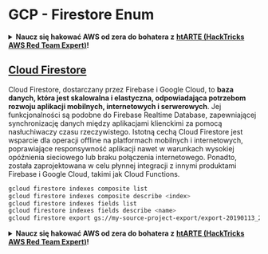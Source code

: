# GCP - Firestore Enum

<details>

<summary><strong>Naucz się hakować AWS od zera do bohatera z</strong> <a href="https://training.hacktricks.xyz/courses/arte"><strong>htARTE (HackTricks AWS Red Team Expert)</strong></a><strong>!</strong></summary>

Inne sposoby wsparcia HackTricks:

* Jeśli chcesz zobaczyć swoją **firmę reklamowaną w HackTricks** lub **pobrać HackTricks w formacie PDF**, sprawdź [**PLAN SUBSKRYPCJI**](https://github.com/sponsors/carlospolop)!
* Zdobądź [**oficjalne gadżety PEASS & HackTricks**](https://peass.creator-spring.com)
* Odkryj [**Rodzinę PEASS**](https://opensea.io/collection/the-peass-family), naszą kolekcję ekskluzywnych [**NFT**](https://opensea.io/collection/the-peass-family)
* **Dołącz do** 💬 [**grupy Discord**](https://discord.gg/hRep4RUj7f) lub [**grupy telegramowej**](https://t.me/peass) lub **śledź** mnie na **Twitterze** 🐦 [**@carlospolopm**](https://twitter.com/carlospolopm)**.**
* **Podziel się swoimi sztuczkami hakerskimi, przesyłając PR-y do** [**HackTricks**](https://github.com/carlospolop/hacktricks) i [**HackTricks Cloud**](https://github.com/carlospolop/hacktricks-cloud) repozytoriów github.

</details>

## [Cloud Firestore](https://cloud.google.com/sdk/gcloud/reference/firestore/)

Cloud Firestore, dostarczany przez Firebase i Google Cloud, to **baza danych, która jest skalowalna i elastyczna, odpowiadająca potrzebom rozwoju aplikacji mobilnych, internetowych i serwerowych**. Jej funkcjonalności są podobne do Firebase Realtime Database, zapewniającej synchronizację danych między aplikacjami klienckimi za pomocą nasłuchiwaczy czasu rzeczywistego. Istotną cechą Cloud Firestore jest wsparcie dla operacji offline na platformach mobilnych i internetowych, poprawiające responsywność aplikacji nawet w warunkach wysokiej opóźnienia sieciowego lub braku połączenia internetowego. Ponadto, została zaprojektowana w celu płynnej integracji z innymi produktami Firebase i Google Cloud, takimi jak Cloud Functions.
```bash
gcloud firestore indexes composite list
gcloud firestore indexes composite describe <index>
gcloud firestore indexes fields list
gcloud firestore indexes fields describe <name>
gcloud firestore export gs://my-source-project-export/export-20190113_2109 --collection-ids='cameras','radios'
```
<details>

<summary><strong>Naucz się hakować AWS od zera do bohatera z</strong> <a href="https://training.hacktricks.xyz/courses/arte"><strong>htARTE (HackTricks AWS Red Team Expert)</strong></a><strong>!</strong></summary>

Inne sposoby wsparcia HackTricks:

* Jeśli chcesz zobaczyć swoją **firmę reklamowaną w HackTricks** lub **pobrać HackTricks w formacie PDF**, sprawdź [**PLAN SUBSKRYPCJI**](https://github.com/sponsors/carlospolop)!
* Zdobądź [**oficjalne gadżety PEASS & HackTricks**](https://peass.creator-spring.com)
* Odkryj [**Rodzinę PEASS**](https://opensea.io/collection/the-peass-family), naszą kolekcję ekskluzywnych [**NFT**](https://opensea.io/collection/the-peass-family)
* **Dołącz do** 💬 [**grupy Discord**](https://discord.gg/hRep4RUj7f) lub [**grupy telegramowej**](https://t.me/peass) lub **śledź** mnie na **Twitterze** 🐦 [**@carlospolopm**](https://twitter.com/carlospolopm)**.**
* **Podziel się swoimi sztuczkami hakerskimi, przesyłając PR-y do** [**HackTricks**](https://github.com/carlospolop/hacktricks) i [**HackTricks Cloud**](https://github.com/carlospolop/hacktricks-cloud) repozytoriów github.

</details>
